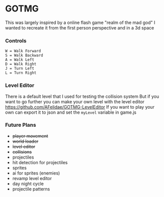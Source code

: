 # GOTMG
This was largely inspired by a online flash game "realm of the mad god"
I wanted to recreate it from the first person perspective and in a 3d space

### Controls
```
W = Walk Forward
S = Walk Backward
A = Walk Left
D = Walk Right
J = Turn Left
L = Turn Right
```

### Level Editor
There is a default level that I used for testing the collision system
But if you want to go further you can make your own level with the level editor
https://github.com/AFelidae/GOTMG-LevelEditor
If you want to play your own can export it to json and set the `myLevel` variable in game.js

### Future Plans
* ~~player movement~~
* ~~world loader~~
* ~~level editor~~
* ~~collisions~~
* projectiles
* hit detection for projectiles
* sprites
* ai for sprites (enemies)
* revamp level editor
* day night cycle
* projectile patterns
